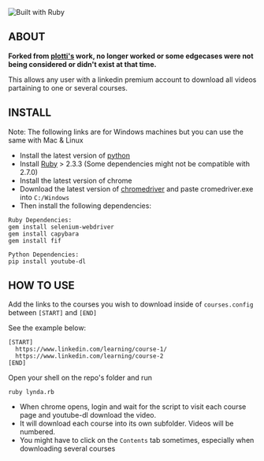 

![Built with Ruby](http://pixel-cookers.github.io/built-with-badges/ruby/ruby-long-flat.png)


## ABOUT

**Forked from [plotti's](https://github.com/plotti/linkedin-learning) work, no longer worked or some edgecases were not being considered or didn't exist at that time.**

This allows any user with a linkedin premium account to download all videos partaining to one or several courses.

## INSTALL

Note: The following links are for Windows machines but you can use the same with Mac & Linux

* Install the latest version of [python](https://www.python.org/ftp/python/3.8.1/python-3.8.1.exe)
* Install [Ruby](https://github.com/oneclick/rubyinstaller2/releases/download/RubyInstaller-2.6.5-1/rubyinstaller-devkit-2.6.5-1-x64.exe) > 2.3.3 (Some dependencies might not be compatible with 2.7.0)
* Install the latest version of chrome
* Download the latest version of [chromedriver](https://chromedriver.storage.googleapis.com/index.html?path=&sort=desc) and paste cromedriver.exe into `C:/Windows`
* Then install the following dependencies:
```
Ruby Dependencies:
gem install selenium-webdriver
gem install capybara
gem install fif

Python Dependencies:
pip install youtube-dl
```

## HOW TO USE

Add the links to the courses you wish to download inside of `courses.config` between `[START]` and `[END]`

See the example below:
```
[START]
  https://www.linkedin.com/learning/course-1/
  https://www.linkedin.com/learning/course-2
[END]
```

Open your shell on the repo's folder and run
```
ruby lynda.rb
```
* When chrome opens, login and wait for the script to visit each course page and youtube-dl download the video. 
* It will download each course into its own subfolder. Videos will be numbered. 
* You might have to click on the `Contents` tab sometimes, especially when downloading several courses
